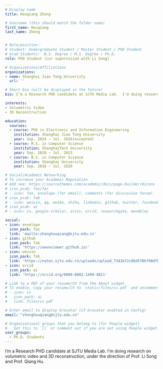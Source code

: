 ```yaml
---
# Display name
title: Houqiang Zhong

# Username (this should match the folder name)
first_name: Houqiang
last_name: Zhong


# Role/position： 
# Student: Undergraduate Student / Master Student / PhD Student
# Grad Students:  B.S. Degree / M.S. Degree / Ph.D.
role: PhD Student (cor supervisied with Li Song)

# Organizations/Affiliations
organizations:
- name: Shanghai Jiao Tong University
  url: ''

# Short bio (will be displayed in the future)
bio: I’m a Research PHD candidate at SJTU Media Lab.  I'm doing research on volumetric video and 3D reconstruction, under the direction of Prof. Li Song and Prof. Qiang Hu.

interests:
- Volumetric Video
- 3D Reconstruction

education:
  courses:
  - course: PhD in Electronic and Information Engineering
    institution: Shanghai Jiao Tong University
    year: Sep. 2024 ~ Jul. 2028(excepted)
  - course: M.S. in Computer Science
    institution: ShanghaiTech University
    year: Sep. 2020 ~ Jul. 2023
  - course: B.S. in Computer Science
    institution: Shanghai University
    year: Sep. 2016 ~ Jul. 2020

# Social/Academic Networking
# To increase your Academic Reputation
# Add see: https://sourcethemes.com/academic/docs/page-builder/#icons
# icon_pcak: fas/far
# - icon: fax, envelope (for email), comments (for discussion forum)
# icon_pcak: fab
# - icon: weixin, qq, weibo, zhihu, linkedin, github, twitter, facebook, youtube, quora, steam...
# icon_pcak: ai
# - icon: cv, google-scholar, arxiv, orcid, researchgate, mendeley

social:
- icon: envelope
  icon_pack: fas
  link: 'mailto:zhonghouqiang@sjtu.edu.cn'
- icon: github
  icon_pack: fab
  link: 'https://waveviewer.github.io/'
- icon: weixin
  icon_pack: fab
  link: 'https://notes.sjtu.edu.cn/uploads/upload_7341bf2c86d578bf90dfb88582b22c5a.jpg'
- icon: orcid
  icon_pack: ai
  link: 'https://orcid.org/0009-0002-1499-4811'

# Link to a PDF of your resume/CV from the About widget.
# To enable, copy your resume/CV to `static/files/cv.pdf` and uncomment the lines below.
# - icon: cv
#   icon_pack: ai
#   link: files/cv.pdf

# Enter email to display Gravatar (if Gravatar enabled in Config)
email: "zhonghouqiang@sjtu.edu.cn"

# Organizational groups that you belong to (for People widget)
#   Set this to `[]` or comment out if you are not using People widget.
user_groups:
  - Ph.D. Students
---
```


I’m a Research PHD candidate at SJTU Media Lab.  I'm doing research on volumetric video and 3D reconstruction, under the direction of Prof. Li Song and Prof. Qiang Hu.
